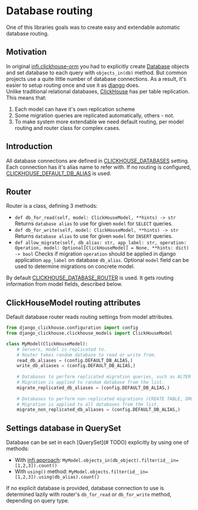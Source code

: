 # Database routing
One of this libraries goals was to create easy and extendable automatic database routing.

## Motivation
In original [infi.clickhouse-orm](https://github.com/Infinidat/infi.clickhouse_orm) 
 you had to explicitly create [Database](https://github.com/Infinidat/infi.clickhouse_orm/blob/develop/docs/models_and_databases.md#inserting-to-the-database) objects
 and set database to each query with `objects_in(db)` method.
 But common projects use a quite little number of database connections.
 As a result, it's easier to setup routing once and use it as [django](https://docs.djangoproject.com/en/2.2/topics/db/multi-db/) does.  
Unlike traditional relational databases, [ClickHouse](https://clickhouse.yandex/docs/en/)
 has per table replication.
 This means that:
 1) Each model can have it's own replication scheme
 2) Some migration queries are replicated automatically, others - not.
 3) To make system more extendable we need default routing, per model routing and router class for complex cases.
 
## Introduction
All database connections are defined in [CLICKHOUSE_DATABASES](configuration.md#databases) setting.
 Each connection has it's alias name to refer with.
 If no routing is configured, [CLICKHOUSE_DEFAULT_DB_ALIAS](configuration.md#default_db_alias) is used.
 
## Router
Router is a class, defining 3 methods:
* `def db_for_read(self, model: ClickHouseModel, **hints) -> str`  
  Returns `database alias` to use for given `model` for `SELECT` queries.
* `def db_for_write(self, model: ClickHouseModel, **hints) -> str`  
  Returns `database alias` to use for given `model` for `INSERT` queries.
* `def allow_migrate(self, db_alias: str, app_label: str, operation: Operation, model: Optional[ClickHouseModel] = None, **hints: dict) -> bool`
  Checks if migration `operation` should be applied in django application `app_label` on database `db_alias`.
  Optional `model` field can be used to determine migrations on concrete model.

By default [CLICKHOUSE_DATABASE_ROUTER](configuration.md#database_router) is used.
 It gets routing information from model fields, described below.  
 
## ClickHouseModel routing attributes
Default database router reads routing settings from model attributes.
```python
from django_clickhouse.configuration import config
from django_clickhouse.clickhouse_models import ClickHouseModel

class MyModel(ClickHouseModel):
    # Servers, model is replicated to. 
    # Router takes random database to read or write from.
    read_db_aliases = (config.DEFAULT_DB_ALIAS,)
    write_db_aliases = (config.DEFAULT_DB_ALIAS,)
    
    # Databases to perform replicated migration queries, such as ALTER TABLE.
    # Migration is applied to random database from the list.
    migrate_replicated_db_aliases = (config.DEFAULT_DB_ALIAS,)
    
    # Databases to perform non-replicated migrations (CREATE TABLE, DROP TABLE).
    # Migration is applied to all databases from the list.
    migrate_non_replicated_db_aliases = (config.DEFAULT_DB_ALIAS,)
 ```

## Settings database in QuerySet
Database can be set in each [QuerySet](# TODO) explicitly by using one of methods:
* With [infi approach](https://github.com/Infinidat/infi.clickhouse_orm/blob/develop/docs/querysets.md#querysets): `MyModel.objects_in(db_object).filter(id__in=[1,2,3]).count()`
* With `using()` method: `MyModel.objects.filter(id__in=[1,2,3]).using(db_alias).count()`

If no explicit database is provided, database connection to use is determined lazily with router's `db_for_read` or `db_for_write`
 method, depending on query type.  